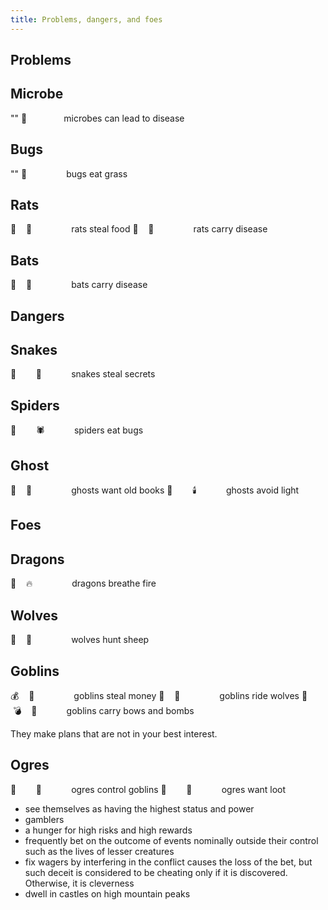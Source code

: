 ```yaml
---
title: Problems, dangers, and foes
---
```


## Problems

## Microbe
"" 🦠               microbes can lead to disease

## Bugs
"" 🐛                bugs eat grass

## Rats
🍓    🐀                rats steal food
🦇    🦠                rats carry disease

## Bats
🦇    🦠                bats carry disease

## Dangers


## Snakes  
🔑        🐍            snakes steal secrets

## Spiders
🐛        🕷️            spiders eat bugs

## Ghost
📕    👻                ghosts want old books
👻        🕯️            ghosts avoid light

## Foes


## Dragons
🐲    🔥                dragons breathe fire

## Wolves
🐑    🐺                wolves hunt sheep

## Goblins
💰    👺                goblins steal money
🐺    👺                goblins ride wolves
🏹    💣    👺            goblins carry bows and bombs

They make plans that are not in your best interest.

## Ogres
👺        👹            ogres control goblins
💍        👹            ogres want loot

- see themselves as having the highest status and power
- gamblers
- a hunger for high risks and high rewards
- frequently bet on the outcome of events nominally outside their control such as the lives of lesser creatures
- fix wagers by interfering in the conflict causes the loss of the bet, but such deceit is considered to be cheating only if it is discovered. Otherwise, it is cleverness
- dwell in castles on high mountain peaks 
